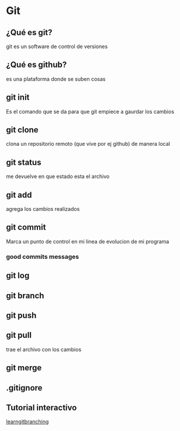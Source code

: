 # Git

## ¿Qué es git?

git es un software de control de versiones

## ¿Qué es github?
es una plataforma donde se suben cosas
## git init
Es el comando que se da para que git empiece a gaurdar los cambios
## git clone
clona un repositorio remoto (que vive por ej github) de manera local
## git status
me devuelve en que estado esta el archivo

## git add
agrega los cambios realizados 
## git commit
  Marca un punto de control en mi linea de evolucion de mi programa

### good commits messages

## git log

## git branch

## git push

## git pull
trae el archivo con los cambios 
## git merge

## .gitignore

## Tutorial interactivo

[learngitbranching](https://learngitbranching.js.org/)
